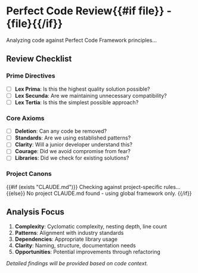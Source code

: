 # Perfect Code Review{{#if file}} - {file}{{/if}}

Analyzing code against Perfect Code Framework principles...

## Review Checklist

### Prime Directives
- [ ] **Lex Prima**: Is this the highest quality solution possible?
- [ ] **Lex Secunda**: Are we maintaining unnecessary compatibility?
- [ ] **Lex Tertia**: Is this the simplest possible approach?

### Core Axioms
- [ ] **Deletion**: Can any code be removed?
- [ ] **Standards**: Are we using established patterns?
- [ ] **Clarity**: Will a junior developer understand this?
- [ ] **Courage**: Did we avoid compromise from fear?
- [ ] **Libraries**: Did we check for existing solutions?

### Project Canons
{{#if (exists "CLAUDE.md")}}
Checking against project-specific rules...
{{else}}
No project CLAUDE.md found - using global framework only.
{{/if}}

## Analysis Focus
1. **Complexity**: Cyclomatic complexity, nesting depth, line count
2. **Patterns**: Alignment with industry standards
3. **Dependencies**: Appropriate library usage
4. **Clarity**: Naming, structure, documentation needs
5. **Opportunities**: Potential improvements through refactoring

*Detailed findings will be provided based on code context.*
